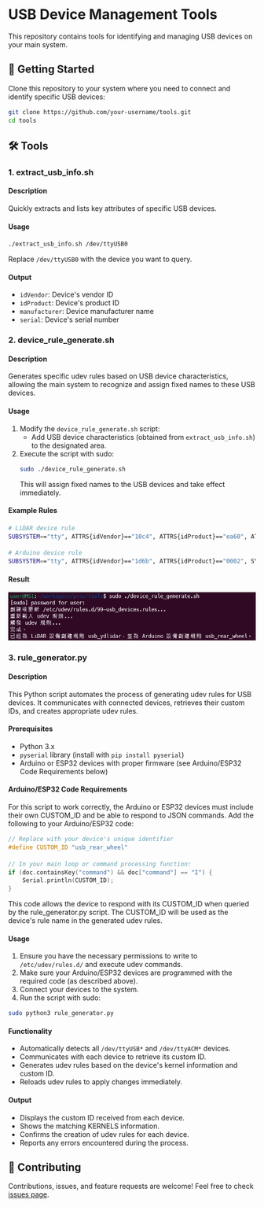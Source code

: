 # USB Device Management Tools

This repository contains tools for identifying and managing USB devices on your main system.

## 🚀 Getting Started

Clone this repository to your system where you need to connect and identify specific USB devices:

```bash
git clone https://github.com/your-username/tools.git
cd tools
```

## 🛠 Tools

### 1. extract_usb_info.sh

#### Description
Quickly extracts and lists key attributes of specific USB devices.

#### Usage
```bash
./extract_usb_info.sh /dev/ttyUSB0
```
Replace `/dev/ttyUSB0` with the device you want to query.

#### Output
- `idVendor`: Device's vendor ID
- `idProduct`: Device's product ID
- `manufacturer`: Device manufacturer name
- `serial`: Device's serial number

### 2. device_rule_generate.sh

#### Description
Generates specific udev rules based on USB device characteristics, allowing the main system to recognize and assign fixed names to these USB devices.

#### Usage
1. Modify the `device_rule_generate.sh` script:
   - Add USB device characteristics (obtained from `extract_usb_info.sh`) to the designated area.
2. Execute the script with sudo:
   ```bash
   sudo ./device_rule_generate.sh
   ```
   This will assign fixed names to the USB devices and take effect immediately.

#### Example Rules
```bash
# LiDAR device rule
SUBSYSTEM=="tty", ATTRS{idVendor}=="10c4", ATTRS{idProduct}=="ea60", ATTRS{manufacturer}=="Silicon Labs", SYMLINK+="usb_ydlidar", MODE="0666"

# Arduino device rule
SUBSYSTEM=="tty", ATTRS{idVendor}=="1d6b", ATTRS{idProduct}=="0002", SYMLINK+="usb_rear_wheel", MODE="0666"
```

#### Result
![Console Output](https://github.com/alianlbj23/tools/blob/main/pic/console.png?raw=true)

### 3. rule_generator.py

#### Description
This Python script automates the process of generating udev rules for USB devices. It communicates with connected devices, retrieves their custom IDs, and creates appropriate udev rules.

#### Prerequisites
- Python 3.x
- `pyserial` library (install with `pip install pyserial`)
- Arduino or ESP32 devices with proper firmware (see Arduino/ESP32 Code Requirements below)

#### Arduino/ESP32 Code Requirements
For this script to work correctly, the Arduino or ESP32 devices must include their own CUSTOM_ID and be able to respond to JSON commands. Add the following to your Arduino/ESP32 code:

```cpp
// Replace with your device's unique identifier
#define CUSTOM_ID "usb_rear_wheel" 

// In your main loop or command processing function:
if (doc.containsKey("command") && doc["command"] == "I") {
    Serial.println(CUSTOM_ID);
} 
```

This code allows the device to respond with its CUSTOM_ID when queried by the rule_generator.py script. The CUSTOM_ID will be used as the device's rule name in the generated udev rules.

#### Usage
1. Ensure you have the necessary permissions to write to `/etc/udev/rules.d/` and execute udev commands.
2. Make sure your Arduino/ESP32 devices are programmed with the required code (as described above).
3. Connect your devices to the system.
4. Run the script with sudo:

```bash
sudo python3 rule_generator.py
```

#### Functionality
- Automatically detects all `/dev/ttyUSB*` and `/dev/ttyACM*` devices.
- Communicates with each device to retrieve its custom ID.
- Generates udev rules based on the device's kernel information and custom ID.
- Reloads udev rules to apply changes immediately.

#### Output
- Displays the custom ID received from each device.
- Shows the matching KERNELS information.
- Confirms the creation of udev rules for each device.
- Reports any errors encountered during the process.

## 🤝 Contributing

Contributions, issues, and feature requests are welcome! Feel free to check [issues page](https://github.com/your-username/tools/issues).
